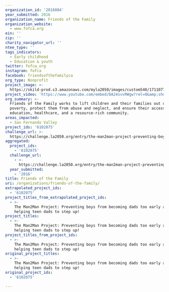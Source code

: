 ```yaml
---
organization_id: '2016084'
year_submitted: 2016
organization_name: Friends of the Family
organization_website:
  - www.fofca.org
ein: ''
zip: ''
charity_navigator_url: ''
ntee_type: ''
tags_indicators:
  - Early childhood
  - Education & youth
twitter: fofca_org
instagram: fofca
facebook: friendsofthefamilyca
org_type: Nonprofit
project_image: >-
  https://skild-prod.s3.amazonaws.com/myla2050/images/custom540/1711077255741-team90.JPG
project_video: 'https://www.youtube.com/embed/DA24svvRWgw?rel=0&amp;showinfo=0'
org_summary: >-
  Friends of the Family works to lift children and their families out of
  poverty, protect them from abuse and neglect, and ensure their access to
  education, healthcare, and a resource-rich community.
areas_impacted:
  - San Fernando Valley
project_ids: '6102075'
challenge_url: >-
  https://challenge.la2050.org/entry/the-man2man-project-preventing-boys-from-becoming-dads-too-early-and-helping-teen-dads-to-step-up!
aggregated:
  project_ids:
    - '6102075'
  challenge_url:
    - >-
      https://challenge.la2050.org/entry/the-man2man-project-preventing-boys-from-becoming-dads-too-early-and-helping-teen-dads-to-step-up!
  year_submitted:
    - '2016'
title: Friends of the Family
uri: /organizations/friends-of-the-family/
extrapolated_project_ids:
  - '6102075'
project_titles_from_extrapolated_project_ids:
  - >-
    The Man2Man Project: Preventing boys from becoming dads too early and
    helping teen dads to step up!
project_titles:
  - >-
    The Man2Man Project: Preventing boys from becoming dads too early and
    helping teen dads to step up!
project_titles_from_project_ids:
  - >-
    The Man2Man Project: Preventing boys from becoming dads too early and
    helping teen dads to step up!
original_project_titles:
  - >-
    The Man2Man Project: Preventing boys from becoming dads too early and
    helping teen dads to step up!
original_project_ids:
  - '6102075'

---
```

